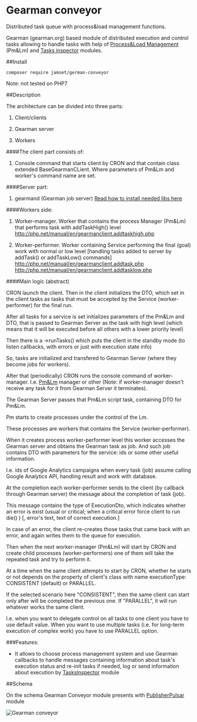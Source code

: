 # Gearman conveyor
Distributed task queue with process&load management functions.

Gearman (gearman.org) based module of distributed execution and control tasks allowing to handle tasks 
with help of [Process&Load Management](https://github.com/jamset/process-load-manager) (Pm&Lm) and 
[Tasks inspector](https://github.com/jamset/tasks-inspector) modules.

##Install

`composer require jamset/german-conveyor`

Note: not tested on PHP7

##Description

The architecture can be divided into three parts:

1) Client/clients

2) Gearman server

3) Workers

####The client part consists of:
1) Console command that starts client by CRON and that contain class extended BaseGearmanCLient. 
Where parameters of Pm&Lm and worker's command name are set.

####Server part:
1) gearmand (Gearman job server)
[Read how to install needed libs here](https://github.com/jamset/gearman-conveyor/blob/master/docs/environment.md)

####Workers side:

1) Worker-manager. Worker that contains the process Manager (Pm&Lm) that performs task with addTaskHigh() level
http://php.net/manual/en/gearmanclient.addtaskhigh.php

2) Worker-performer. Worker containing Service performing the final (goal) work with normal or low level [handling tasks added to server by addTask() or addTaskLow() commands]
http://php.net/manual/en/gearmanclient.addtask.php 
http://php.net/manual/en/gearmanclient.addtasklow.php

####Main logic (abstract)

CRON launch the client. Then in the client initializes the DTO, which set in the client tasks as tasks that 
must be accepted by the Service (worker-performer) for the final run. 

After all tasks for a service is set initializes parameters of the Pm&Lm and DTO, that is passed to Gearman Server 
as the task with high level (which means that it will be executed before all others with a lower priority level)

Then there is a ->runTasks() which puts the client in the standby mode (to listen callbacks, with errors or just with execution state info)

So, tasks are initialized and transfered to Gearman Server (where they become jobs for workers).

After that (periodically) CRON runs the console command of worker-manager. I.e. 
[Pm&Lm](https://github.com/jamset/process-load-manager) manager or other (Note: if worker-manager doesn't receive any task for it from Gearman Server it terminates).

The Gearman Server passes that Pm&Lm script task, containing DTO for Pm&Lm.
 
Pm starts to create processes under the control of the Lm. 

These processes are workers that contains the Service (worker-performer). 
 
When it creates process worker-performer level this worker accesses the Gearman server and obtains the Gearman task as job. 
And such job contains DTO with parameters for the service: ids or some other useful information.

I.e. ids of Google Analytics campaigns when every task (job) assume calling Google Analytics API, handling result and work with
database.

At the completion each worker-performer sends to the client (by callback through Gearman server) the message about the 
completion of task (job). 

This message contains the type of ExecutionDto, which indicates whether an error is exist (usual or critical; 
when a critical error force client to run die() ) [, error's text, text of correct execution.]

In case of an error, the client re-creates those tasks that came back with an error, and again writes them to the 
queue for execution.

Then when the next worker-manager (Pm&Lm) will start by CRON and create child processes (worker-performers) 
one of them will take the repeated task and try to perform it.

At a time when the same client attempts to start by CRON, whether he starts or not depends on the property of client's class
with name executionType: CONSISTENT (default) or PARALLEL. 

If the selected scenario here "CONSISTENT", then the same client can start only after will be completed the previous one. 
If "PARALLEL", it will run whatever works the same client.

I.e. when you want to delegate control on all tasks to one client you have to use default value. When you want to use
multiple tasks (i.e. for long-term execution of complex work) you have to use PARALLEL option.

###Features:

- It allows to choose process management system and use Gearman callbacks to handle messages containing information
about task's execution status and re-init tasks if needed, log or send information about execution by 
[TasksInspector](https://github.com/jamset/tasks-inspector) module

##Schema

On the schema Gearman Conveyor module presents with [PublisherPulsar](https://github.com/jamset/publisher-pulsar) module

![Gearman conveyor](https://github.com/jamset/gearman-conveyor/raw/master/images/gearman-conveyor.jpg)
